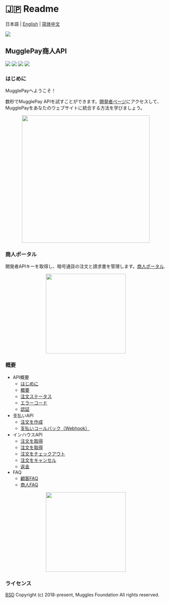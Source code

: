 # 🇯🇵 Readme

日本語 | [English](../README.md) | [简体中文](../README-CN.md)

[![](https://dcdn.mugglepay.com/dt/pay/logo/mplogo1.png)](https://www.mugglepay.com)

## MugglePay商人API

![](http://dcdn.mugglepay.com/pay/media/git/git-license.png) ![](http://dcdn.mugglepay.com/pay/media/git/git-build.png) ![](http://dcdn.mugglepay.com/pay/media/git/git-codecov.png) ![](http://dcdn.mugglepay.com/pay/media/git/git-build.png)

### はじめに

MugglePayへようこそ！

数秒でMugglePay APIを試すことができます。[開発者ページ](../README.md)にアクセスして、MugglePayをあなたのウェブサイトに統合する方法を学びましょう。

<div align="center">

<img src="https://dcdn.mugglepay.com/dt/pay/docs/mp-create.png" alt="" width="400">

</div>

### 商人ポータル

開発者APIキーを取得し、暗号通貨の注文と請求書を管理します。[商人ポータル](https://merchants.mugglepay.com/).

<div align="center">

<img src="https://dcdn.mugglepay.com/dt/pay/docs/mp-login.png" alt="" width="250">

</div>

### 概要

* API概要
  * [はじめに](faq/GetStarted.md)
  * [概要](faq/Overview.md)
  * [注文ステータス](basic/OrderStatus.md)
  * [エラーコード](basic/ErrorCodes.md)
  * [認証](basic/Authentication.md)
* 支払いAPI
  * [注文を作成](order/CreateOrder.md)
  * [支払いコールバック（Webhook）](order/PaymentCallback.md)
* インハウスAPI
  * [注文を取得](order/GetOrder.md)
  * [注文を取得](order/GetOrders.md)
  * [注文をチェックアウト](order/CheckoutOrder.md)
  * [注文をキャンセル](order/CancelOrder.md)
  * [返金](order/Refund.md)
* FAQ
  * [顧客FAQ](faq/CustomerFAQ.md)
  * [商人FAQ](faq/MerchantFAQ.md)

<div align="center">

<img src="https://dcdn.mugglepay.com/dt/pay/docs/mp-payment.png" alt="" width="250">

</div>

### ライセンス

[BSD](https://www.wikiwand.com/en/BSD_licenses) Copyright (c) 2018-present, Muggles Foundation All rights reserved.
